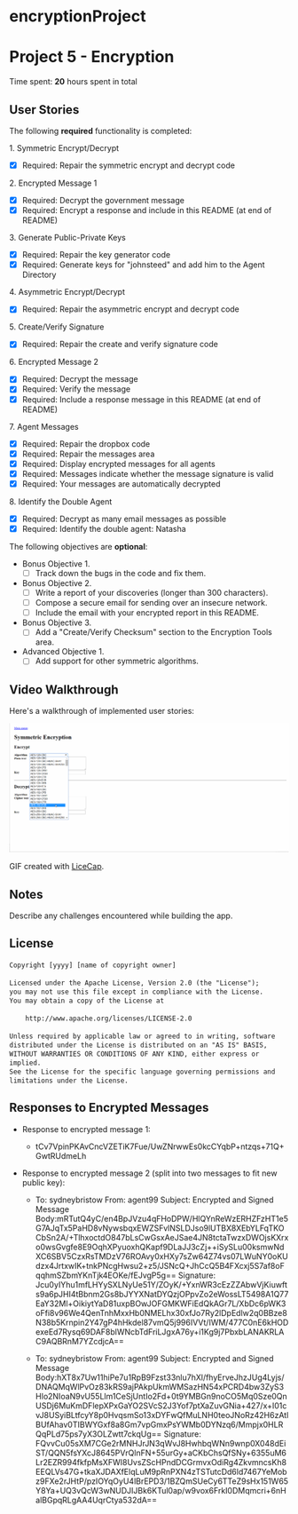 # encryptionProject
# Project 5 - Encryption

Time spent: **20** hours spent in total

## User Stories

The following **required** functionality is completed:

1\. Symmetric Encrypt/Decrypt
  * [X]  Required: Repair the symmetric encrypt and decrypt code

2\. Encrypted Message 1
  * [X]  Required: Decrypt the government message
  * [X]  Required: Encrypt a response and include in this README (at end of README)

3\. Generate Public-Private Keys
  * [X]  Required: Repair the key generator code
  * [X]  Required: Generate keys for "johnsteed" and add him to the Agent Directory

4\. Asymmetric Encrypt/Decrypt
  * [X]  Required: Repair the asymmetric encrypt and decrypt code

5\. Create/Verify Signature
  * [X]  Required: Repair the create and verify signature code
  
6\. Encrypted Message 2
  * [X]  Required: Decrypt the message
  * [X]  Required: Verify the message
  * [X]  Required: Include a response message in this README (at end of README)

7\. Agent Messages
  * [X]  Required: Repair the dropbox code
  * [X]  Required: Repair the messages area
  * [X]  Required: Display encrypted messages for all agents
  * [X]  Required: Messages indicate whether the message signature is valid
  * [X]  Required: Your messages are automatically decrypted

8\. Identify the Double Agent
  * [X]  Required: Decrypt as many email messages as possible
  * [X]  Required: Identify the double agent: Natasha

The following objectives are **optional**:

* Bonus Objective 1\.
  * [ ]  Track down the bugs in the code and fix them.

* Bonus Objective 2\.
  * [ ]  Write a report of your discoveries (longer than 300 characters).
  * [ ]  Compose a secure email for sending over an insecure network.
  * [ ]  Include the email with your encrypted report in this README.

* Bonus Objective 3\.
  * [ ]  Add a "Create/Verify Checksum" section to the Encryption Tools area.

* Advanced Objective 1\.
  * [ ]  Add support for other symmetric algorithms.

## Video Walkthrough

Here's a walkthrough of implemented user stories:

<img src='./project5UserStories1.gif' title='Video Walkthrough' width='' alt='Video Walkthrough' />

GIF created with [LiceCap](http://www.cockos.com/licecap/).

## Notes

Describe any challenges encountered while building the app.

## License

    Copyright [yyyy] [name of copyright owner]

    Licensed under the Apache License, Version 2.0 (the "License");
    you may not use this file except in compliance with the License.
    You may obtain a copy of the License at

        http://www.apache.org/licenses/LICENSE-2.0

    Unless required by applicable law or agreed to in writing, software
    distributed under the License is distributed on an "AS IS" BASIS,
    WITHOUT WARRANTIES OR CONDITIONS OF ANY KIND, either express or implied.
    See the License for the specific language governing permissions and
    limitations under the License.
	
## Responses to Encrypted Messages

* Response to encrypted message 1:
	* tCv7VpinPKAvCncVZETiK7Fue/UwZNrwwEs0kcCYqbP+ntzqs+71Q+GwtRUdmeLh
	
* Response to encrypted message 2 (split into two messages to fit new public key):
	* To: sydneybristow
	From: agent99
	Subject: Encrypted and Signed Message
	Body:mRTutQ4yC/en4BpJVzu4qFHoDPW/HlQYnReWzERHZFzHT1e5G7AJqTx5PaHD8vNywsbqxEWZSFvlNSLDJso9lUTBX8XEbYLFqTKOCbSn2A/+TlhxoctdO847bLsCwGsxAeJSae4JN8tctaTwzxDWOjsKXrxo0wsGvgfe8E9OqhXPyuoxhQKapf9DLaJJ3cZj++iSySLu00ksmwNdXC6SBV5CzxRsTMDzV76ROAvy0xHXy7sZw64Z74vs07LWuNY0oKUdzx4JrtxwIK+tnkPNcgHwsu2+z5/JSNcQ+JhCcQ5B4FXcxj5S7af8oFqqhmSZbmYKnTjk4EOKe/fEJvgP5g== 
	Signature: Jcu0yIYhu1mfLHYySXLNyUe51Y/ZOyK/+YxnWR3cEzZZAbwVjKiuwfts9a6pJHI4tBbnm2Gs8bJYYXNatDYQzjOPpvZo2eWossLT5498A1Q77EaY32Ml+OikiytYaD81uxpBOwJOFGMKWFiEdQkAGr7L/XbDc6pWK3oFfi8v96We4QenTnhMxxHb0NMELhx30xfJo7Ry2lDpEdlw2q0BBze8N38b5Krnpin2Y47gP4hHkdel87vmQ5j996IVVt/IWM/477C0nE6kHODexeEd7Rysq69DAF8blWNcbTdFriLJgxA76y+i1Kg9j7PbxbLANAKRLAC9AQBRnM7YZcdjcA==

	* To: sydneybristow
	From: agent99
	Subject: Encrypted and Signed Message
	Body:hXT8x7Uw11hiPe7u1RpB9Fzst33nlu7hXl/fhyErveJhzJUg4Lyjs/DNAQMqWlPvOz83kRS9ajPAkpUkmWMSazHN54xPCRD4bw3ZyS3Hlo2NIoaN9vU55Llm1CeSjUntIo2Fd+0t9YMBGn9noCO5Mq0Sze0QnUSDj6MuKmDFlepXPxGaYO2SVcS2J3Yof7ptXaZuvGNia+427/x+I01cvJ8USyiBLtfcyY8p0HvqsmSo13xDYFwQfMuLNH0teoJNoRz42H6zAtlBUfAhav0TIBWYGxf8a8Gm7vpGmxPsYWMb0DYNzq6/Mmpjx0HLRQqPLd75ps7yX3OLZwtt7ckqUg== 
	Signature: FQvvCu05sXM7CGe2rMNHJrJN3qWvJ8HwhbqWNn9wnp0X048dEiST/QQN5fsYXcJ8645PVrQlnFN+55urGy+aCKbChsQfSNy+6355uM6Lr2EZR994fkfpMsXFWI8UvsZScHPndDCGrmvxOdiRg4ZkvmncsKh8EEQLVs47G+tkaXJDAXfElqLuM9pRnPXN4zTSTutcDd6ld7467YeMobz9FXe2rJHtP/pzIOYqOyU4lBrEPD3/1BZQmSUeCy6TTeZ9sHx151W65Y8Ya+UQ3vQcW3wNUDJIJBk6KTul0ap/w9vox6FrkI0DMqmcri+6nHalBGpqRLgAA4UqrCtya532dA==
